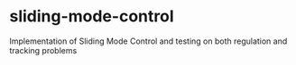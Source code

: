 # sliding-mode-control
Implementation of Sliding Mode Control and testing on both regulation and tracking problems
